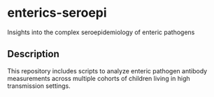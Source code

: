 # enterics-seroepi
Insights into the complex seroepidemiology of enteric pathogens


## Description

This repository includes scripts to analyze enteric pathogen antibody measurements across multiple cohorts of children living in high transmission settings.
